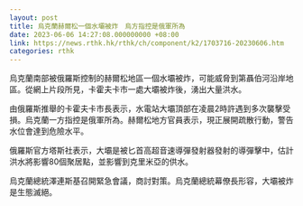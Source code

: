 ```yaml
---
layout: post
title: 烏克蘭赫爾松一個水壩被炸　烏方指控是俄軍所為
date: 2023-06-06 14:27:08.000000000 +08:00
link: https://news.rthk.hk/rthk/ch/component/k2/1703716-20230606.htm
categories: rthk
---
```


烏克蘭南部被俄羅斯控制的赫爾松地區一個水壩被炸，可能威脅到第聶伯河沿岸地區。從網上片段所見，卡霍夫卡市一處大壩被炸後，湧出大量洪水。

由俄羅斯推舉的卡霍夫卡市長表示，水電站大壩頂部在凌晨2時許遇到多次襲擊受損。烏克蘭一方指控是俄軍所為。赫爾松地方官員表示，現正展開疏散行動，警告水位會達到危險水平。

俄羅斯官方塔斯社表示，大壩是被匕首高超音速導彈發射器發射的導彈擊中，估計洪水將影響80個聚居點，並影響到克里米亞的供水。

烏克蘭總統澤連斯基召開緊急會議，商討對策。烏克蘭總統幕僚長形容，大壩被炸是生態滅絕。
